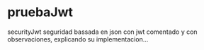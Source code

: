 # pruebaJwt
securityJwt
seguridad bassada en json con jwt comentado y con observaciones, explicando su implementacion...
